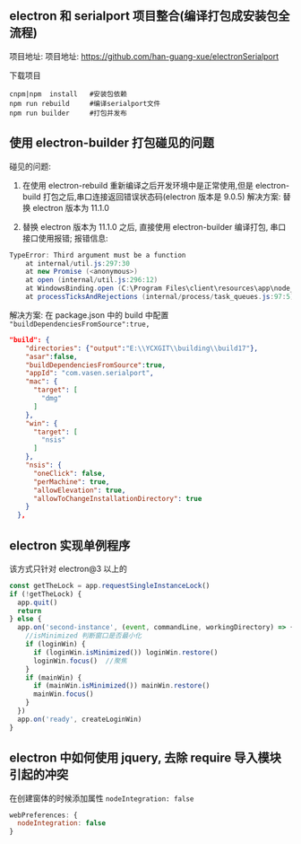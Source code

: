 <!--
 * @Author: your name
 * @Date: 2021-01-27 14:31:52
 * @LastEditTime: 2021-02-22 17:31:07
 * @LastEditors: Please set LastEditors
 * @Description: In User Settings Edit
 * @FilePath: \electron-serialport-start\README.md
-->

## electron 和 serialport 项目整合(编译打包成安装包全流程)

项目地址: 项目地址: https://github.com/han-guang-xue/electronSerialport

下载项目

```shell
cnpm|npm  install   #安装包依赖
npm run rebuild     #编译serialport文件
npm run builder     #打包并发布
```

## 使用 electron-builder 打包碰见的问题

碰见的问题:

1. 在使用 electron-rebuild 重新编译之后开发环境中是正常使用,但是 electron-build 打包之后,串口连接返回错误状态码(electron 版本是 9.0.5)
   解决方案: 替换 electron 版本为 11.1.0

2. 替换 electron 版本为 11.1.0 之后, 直接使用 electron-builder 编译打包, 串口接口使用报错; 报错信息:

```java
TypeError: Third argument must be a function
    at internal/util.js:297:30
    at new Promise (<anonymous>)
    at open (internal/util.js:296:12)
    at WindowsBinding.open (C:\Program Files\client\resources\app\node_modules\serialport\node_modules\@serialport\bindings\lib\win32.js:56:22)
    at processTicksAndRejections (internal/process/task_queues.js:97:5)
```

解决方案: 在 package.json 中的 build 中配置 `"buildDependenciesFromSource":true,`

```json
"build": {
    "directories": {"output":"E:\\YCXGIT\\building\\build17"},
    "asar":false,
    "buildDependenciesFromSource":true,
    "appId": "com.vasen.serialport",
    "mac": {
      "target": [
        "dmg"
      ]
    },
    "win": {
      "target": [
        "nsis"
      ]
    },
    "nsis": {
      "oneClick": false,
      "perMachine": true,
      "allowElevation": true,
      "allowToChangeInstallationDirectory": true
    }
  },
```

## electron 实现单例程序

该方式只针对 electron@3 以上的

```JavaScript
const getTheLock = app.requestSingleInstanceLock()
if (!getTheLock) {
  app.quit()
  return
} else {
  app.on('second-instance', (event, commandLine, workingDirectory) => {
    //isMinimized 判断窗口是否最小化
    if (loginWin) {
      if (loginWin.isMinimized()) loginWin.restore()
      loginWin.focus()  //聚焦
    }
    if (mainWin) {
      if (mainWin.isMinimized()) mainWin.restore()
      mainWin.focus()
    }
  })
  app.on('ready', createLoginWin)
}
```

## electron 中如何使用 jquery, 去除 require 导入模块引起的冲突

在创建窗体的时候添加属性 `nodeIntegration: false`

```JavaScript
webPreferences: {
  nodeIntegration: false
}
```
